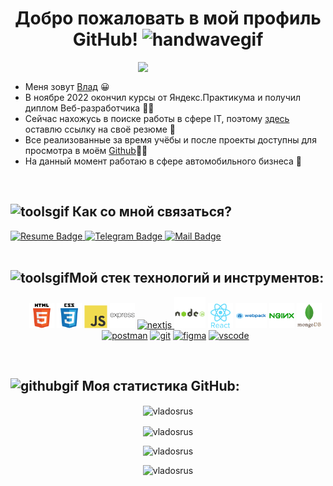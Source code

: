 <div align="center">
  <h1>Добро пожаловать в мой профиль GitHub! <img alt="handwavegif" src="https://github.com/TheDudeThatCode/TheDudeThatCode/blob/master/Assets/Hi.gif" width='40' align="top" /></h1>
</div>

<img align="right" src="https://media.giphy.com/media/HEPwfdu6T6svpPE1eN/giphy.gif" width="300"/>

<br/>

<ul>
  <li>Меня зовут <a href="https://spb.hh.ru/resume/4973c10fff0ba35ef00039ed1f5a38446f694f" target="_blank" rel="noreferrer">Влад</a> 😀</li>
  <li>В ноябре 2022 окончил курсы от Яндекс.Практикума и получил диплом Веб-разработчика 👨‍🎓</li>
  <li>Сейчас нахожусь в поиске работы в сфере IT, поэтому <a href="https://spb.hh.ru/resume/4973c10fff0ba35ef00039ed1f5a38446f694f" target="_blank" rel="noreferrer">здесь</a> оставлю ссылку на своё резюме 📙</li>
  <li>Все реализованные за время учёбы и после проекты доступны для просмотра в моём <a href="https://github.com/vladosrus?tab=repositories">Github</a>👨‍💻</li>
  <li>На данный момент работаю в сфере автомобильного бизнеса 🚗</li>
</ul>

<br/>

## <img alt="toolsgif" src="https://media.giphy.com/media/QuI2G48pcj20qNHE3f/giphy.gif" width='36' align="top" />&nbsp;Как со мной связаться?
<div id="badges" align="left">
  <a href="https://spb.hh.ru/resume/4973c10fff0ba35ef00039ed1f5a38446f694f" target="_blank">
    <img src="https://img.shields.io/badge/Моё_резюме-success?&style=flat" alt="Resume Badge" height="26"/>
  </a>
  <a href="https://t.me/vladislav_chikov" target="_blank">
    <img src="https://img.shields.io/badge/Telegram-%40vladislav_chikov-blue?logo=telegram&logoColor=white" alt="Telegram Badge" height="26"/>
  </a>
  <a href="mailto:chikovvlad@yandex.com" target="_blank">
    <img src="https://img.shields.io/badge/Mail-chikovvlad@yandex.com-red?logo=gmail&logoColor=white&style=flat" alt="Mail Badge" height="26"/>
  </a>
  <!-- На будущее, когда появится свой сайт
  <a href="https://hfsfhsf.ru" target="_blank">
    <img src="https://img.shields.io/badge/Personal%20Site-hfsfhsf.ru-yellow" height="26">
  </a>
  -->
</div>

<br/>

## <img alt="toolsgif" src="https://media.giphy.com/media/qQmTFifHAlqr2cyGpF/giphy.gif" width='40' align="top" />Мой стек технологий и инструментов:

<ul align="center">
  <a href="https://www.w3.org/html/" target="_blank" rel="noreferrer"><img src="https://raw.githubusercontent.com/devicons/devicon/master/icons/html5/html5-original-wordmark.svg" alt="html5" width="40" height="40"/></a>
  <a href="https://www.w3schools.com/css/" target="_blank" rel="noreferrer"><img src="https://raw.githubusercontent.com/devicons/devicon/master/icons/css3/css3-original-wordmark.svg" alt="css3" width="40" height="40"/></a>
  <a href="https://developer.mozilla.org/en-US/docs/Web/JavaScript" target="_blank" rel="noreferrer"><img src="https://raw.githubusercontent.com/devicons/devicon/master/icons/javascript/javascript-original.svg" alt="javascript" width="37" height="37"/></a>
  <a href="https://expressjs.com" target="_blank" rel="noreferrer"><img src="https://raw.githubusercontent.com/devicons/devicon/master/icons/express/express-original-wordmark.svg" alt="express" width="40" height="40"/></a>
  <a href="https://nextjs.org/" target="_blank" rel="noreferrer"><img src="https://cdn.worldvectorlogo.com/logos/nextjs-2.svg" alt="nextjs" width="40" height="40"/> </a>
  <a href="https://nodejs.org" target="_blank" rel="noreferrer"><img src="https://raw.githubusercontent.com/devicons/devicon/master/icons/nodejs/nodejs-original-wordmark.svg" alt="nodejs" width="50" height="50"/></a>
  <a href="https://reactjs.org/" target="_blank" rel="noreferrer"><img src="https://raw.githubusercontent.com/devicons/devicon/master/icons/react/react-original-wordmark.svg" alt="react" width="40" height="40"/></a>
  <a href="https://webpack.js.org" target="_blank" rel="noreferrer"><img src="https://raw.githubusercontent.com/devicons/devicon/d00d0969292a6569d45b06d3f350f463a0107b0d/icons/webpack/webpack-original-wordmark.svg" alt="webpack" width="50" height="40"/></a>
  <a href="https://www.nginx.com" target="_blank" rel="noreferrer"><img src="https://raw.githubusercontent.com/devicons/devicon/master/icons/nginx/nginx-original.svg" alt="nginx" width="40" height="40"/></a>
  <a href="https://www.mongodb.com/" target="_blank" rel="noreferrer"><img src="https://raw.githubusercontent.com/devicons/devicon/master/icons/mongodb/mongodb-original-wordmark.svg" alt="mongodb" width="40" height="40"/></a>
  <a href="https://postman.com" target="_blank" rel="noreferrer"><img src="https://www.vectorlogo.zone/logos/getpostman/getpostman-icon.svg" alt="postman" width="40" height="40"/></a>
  <a href="https://git-scm.com/" target="_blank" rel="noreferrer"><img src="https://www.vectorlogo.zone/logos/git-scm/git-scm-icon.svg" alt="git" width="40" height="40"/></a>
  <a href="https://www.figma.com/" target="_blank" rel="noreferrer"><img src="https://www.vectorlogo.zone/logos/figma/figma-icon.svg" alt="figma" width="40" height="40"/></a>
  <a href="https://code.visualstudio.com/" target="_blank" rel="noreferrer"><img src="https://www.vectorlogo.zone/logos/visualstudio_code/visualstudio_code-icon.svg" alt="vscode" width="40" height="40"/></a>
</ul>

<br/>

## <img alt="githubgif" src="https://media.giphy.com/media/CwTvSiWflgCGKgz5eb/giphy.gif" width='30' align="top" /> Моя статистика GitHub:

<div align="center">
  <p><img align="center" src="https://github-readme-streak-stats.herokuapp.com/?user=vladosrus&theme=vision-friendly-dark" alt="vladosrus" /></p>
  <p><img align="center" src="https://github-readme-stats.vercel.app/api?username=vladosrus&show_icons=true&locale=en&theme=vision-friendly-dark" alt="vladosrus" /></p>
  <p><img src="https://github-readme-stats.vercel.app/api/top-langs?username=vladosrus&show_icons=true&locale=en&layout=compact&theme=vision-friendly-dark" alt="vladosrus" /></p>
  <p> <img src="https://komarev.com/ghpvc/?username=vladosrus&label=Profile%20views&color=0e75b6&style=flat" alt="vladosrus" /> </p>
</div>
